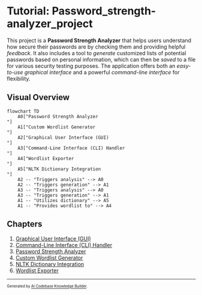 # Tutorial: Password_strength-analyzer_project

This project is a **Password Strength Analyzer** that helps users understand how secure their passwords are by checking them and providing helpful *feedback*. It also includes a tool to *generate* customized lists of potential passwords based on personal information, which can then be *saved* to a file for various security testing purposes. The application offers both an *easy-to-use graphical interface* and a powerful *command-line interface* for flexibility.


## Visual Overview

```mermaid
flowchart TD
    A0["Password Strength Analyzer
"]
    A1["Custom Wordlist Generator
"]
    A2["Graphical User Interface (GUI)
"]
    A3["Command-Line Interface (CLI) Handler
"]
    A4["Wordlist Exporter
"]
    A5["NLTK Dictionary Integration
"]
    A2 -- "Triggers analysis" --> A0
    A2 -- "Triggers generation" --> A1
    A3 -- "Triggers analysis" --> A0
    A3 -- "Triggers generation" --> A1
    A1 -- "Utilizes dictionary" --> A5
    A1 -- "Provides wordlist to" --> A4
```

## Chapters

1. [Graphical User Interface (GUI)
](01_graphical_user_interface__gui__.md)
2. [Command-Line Interface (CLI) Handler
](02_command_line_interface__cli__handler_.md)
3. [Password Strength Analyzer
](03_password_strength_analyzer_.md)
4. [Custom Wordlist Generator
](04_custom_wordlist_generator_.md)
5. [NLTK Dictionary Integration
](05_nltk_dictionary_integration_.md)
6. [Wordlist Exporter
](06_wordlist_exporter_.md)

---

<sub><sup>Generated by [AI Codebase Knowledge Builder](https://github.com/The-Pocket/Tutorial-Codebase-Knowledge).</sup></sub>
